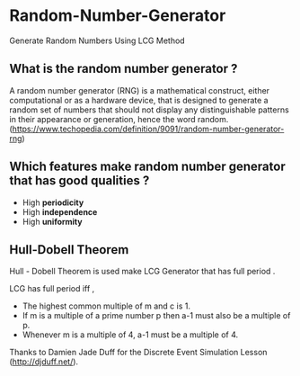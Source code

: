 # Random-Number-Generator
Generate Random Numbers Using LCG Method

## What is the random number generator ? 
A random number generator (RNG) is a mathematical construct, either computational or as a hardware device, that is designed to generate a random set of numbers that should not display any distinguishable patterns in their appearance or generation, hence the word random. (https://www.techopedia.com/definition/9091/random-number-generator-rng)

## Which features make random number generator that has good qualities ? 
  * High **periodicity**
  * High **independence**
  * High **uniformity**
  
## Hull-Dobell Theorem
Hull - Dobell Theorem is used make LCG Generator that has full period .

LCG has full period iff ,
  * The highest common multiple of m and c is 1.
  * If m is a multiple of a prime number p then a-1 must also be a multiple of p.
  * Whenever m is a multiple of 4, a-1 must be a multiple of 4.
  
  



Thanks to  Damien Jade Duff for the Discrete Event Simulation Lesson (http://djduff.net/).
